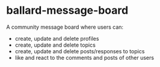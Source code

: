 # ballard-message-board
A community message board where users can:
- create, update and delete profiles
- create, update and delete topics
- create, update and delete posts/responses to topics
- like and react to the comments and posts of other users
